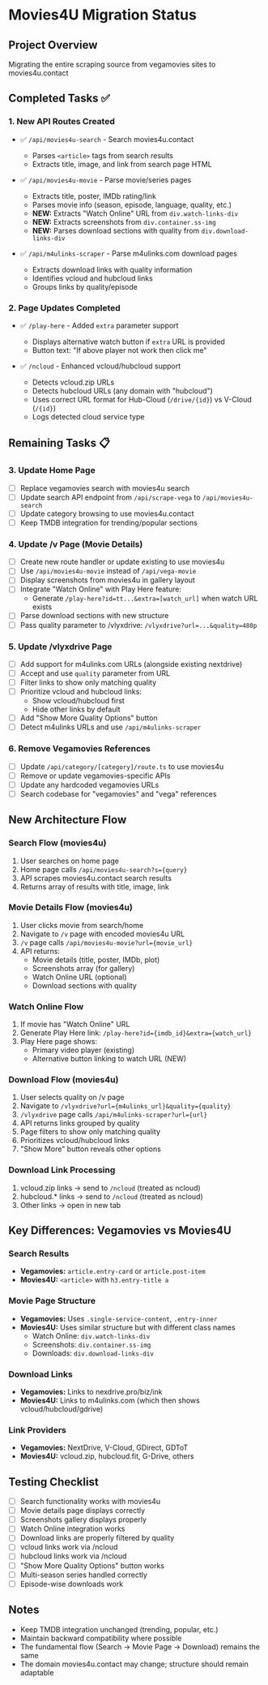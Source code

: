 # Movies4U Migration Status

## Project Overview
Migrating the entire scraping source from vegamovies sites to movies4u.contact

## Completed Tasks ✅

### 1. New API Routes Created
- ✅ `/api/movies4u-search` - Search movies4u.contact
  - Parses `<article>` tags from search results
  - Extracts title, image, and link from search page HTML
  
- ✅ `/api/movies4u-movie` - Parse movie/series pages
  - Extracts title, poster, IMDb rating/link
  - Parses movie info (season, episode, language, quality, etc.)
  - **NEW:** Extracts "Watch Online" URL from `div.watch-links-div`
  - **NEW:** Extracts screenshots from `div.container.ss-img`
  - **NEW:** Parses download sections with quality from `div.download-links-div`
  
- ✅ `/api/m4ulinks-scraper` - Parse m4ulinks.com download pages
  - Extracts download links with quality information
  - Identifies vcloud and hubcloud links
  - Groups links by quality/episode

### 2. Page Updates Completed
- ✅ `/play-here` - Added `extra` parameter support
  - Displays alternative watch button if `extra` URL is provided
  - Button text: "If above player not work then click me"
  
- ✅ `/ncloud` - Enhanced vcloud/hubcloud support
  - Detects vcloud.zip URLs
  - Detects hubcloud URLs (any domain with "hubcloud")
  - Uses correct URL format for Hub-Cloud (`/drive/{id}`) vs V-Cloud (`/{id}`)
  - Logs detected cloud service type

## Remaining Tasks 📋

### 3. Update Home Page
- [ ] Replace vegamovies search with movies4u search
- [ ] Update search API endpoint from `/api/scrape-vega` to `/api/movies4u-search`
- [ ] Update category browsing to use movies4u.contact
- [ ] Keep TMDB integration for trending/popular sections

### 4. Update /v Page (Movie Details)
- [ ] Create new route handler or update existing to use movies4u
- [ ] Use `/api/movies4u-movie` instead of `/api/vega-movie`
- [ ] Display screenshots from movies4u in gallery layout
- [ ] Integrate "Watch Online" with Play Here feature:
  - Generate `/play-here?id=tt...&extra=[watch_url]` when watch URL exists
- [ ] Parse download sections with new structure
- [ ] Pass quality parameter to /vlyxdrive: `/vlyxdrive?url=...&quality=480p`

### 5. Update /vlyxdrive Page
- [ ] Add support for m4ulinks.com URLs (alongside existing nextdrive)
- [ ] Accept and use `quality` parameter from URL
- [ ] Filter links to show only matching quality
- [ ] Prioritize vcloud and hubcloud links:
  - Show vcloud/hubcloud first
  - Hide other links by default
- [ ] Add "Show More Quality Options" button
- [ ] Detect m4ulinks URLs and use `/api/m4ulinks-scraper`

### 6. Remove Vegamovies References
- [ ] Update `/api/category/[category]/route.ts` to use movies4u
- [ ] Remove or update vegamovies-specific APIs
- [ ] Update any hardcoded vegamovies URLs
- [ ] Search codebase for "vegamovies" and "vega" references

## New Architecture Flow

### Search Flow (movies4u)
1. User searches on home page
2. Home page calls `/api/movies4u-search?s={query}`
3. API scrapes movies4u.contact search results
4. Returns array of results with title, image, link

### Movie Details Flow (movies4u)
1. User clicks movie from search/home
2. Navigate to `/v` page with encoded movies4u URL
3. `/v` page calls `/api/movies4u-movie?url={movie_url}`
4. API returns:
   - Movie details (title, poster, IMDb, plot)
   - Screenshots array (for gallery)
   - Watch Online URL (optional)
   - Download sections with quality

### Watch Online Flow
1. If movie has "Watch Online" URL
2. Generate Play Here link: `/play-here?id={imdb_id}&extra={watch_url}`
3. Play Here page shows:
   - Primary video player (existing)
   - Alternative button linking to watch URL (NEW)

### Download Flow (movies4u)
1. User selects quality on /v page
2. Navigate to `/vlyxdrive?url={m4ulinks_url}&quality={quality}`
3. `/vlyxdrive` page calls `/api/m4ulinks-scraper?url={url}`
4. API returns links grouped by quality
5. Page filters to show only matching quality
6. Prioritizes vcloud/hubcloud links
7. "Show More" button reveals other options

### Download Link Processing
1. vcloud.zip links → send to `/ncloud` (treated as ncloud)
2. hubcloud.* links → send to `/ncloud` (treated as ncloud)
3. Other links → open in new tab

## Key Differences: Vegamovies vs Movies4U

### Search Results
- **Vegamovies:** `article.entry-card` or `article.post-item`
- **Movies4U:** `<article>` with `h3.entry-title a`

### Movie Page Structure
- **Vegamovies:** Uses `.single-service-content`, `.entry-inner`
- **Movies4U:** Uses similar structure but with different class names
  - Watch Online: `div.watch-links-div`
  - Screenshots: `div.container.ss-img`
  - Downloads: `div.download-links-div`

### Download Links
- **Vegamovies:** Links to nexdrive.pro/biz/ink
- **Movies4U:** Links to m4ulinks.com (which then shows vcloud/hubcloud/gdrive)

### Link Providers
- **Vegamovies:** NextDrive, V-Cloud, GDirect, GDToT
- **Movies4U:** vcloud.zip, hubcloud.fit, G-Drive, others

## Testing Checklist
- [ ] Search functionality works with movies4u
- [ ] Movie details page displays correctly
- [ ] Screenshots gallery displays properly
- [ ] Watch Online integration works
- [ ] Download links are properly filtered by quality
- [ ] vcloud links work via /ncloud
- [ ] hubcloud links work via /ncloud
- [ ] "Show More Quality Options" button works
- [ ] Multi-season series handled correctly
- [ ] Episode-wise downloads work

## Notes
- Keep TMDB integration unchanged (trending, popular, etc.)
- Maintain backward compatibility where possible
- The fundamental flow (Search → Movie Page → Download) remains the same
- The domain movies4u.contact may change; structure should remain adaptable
